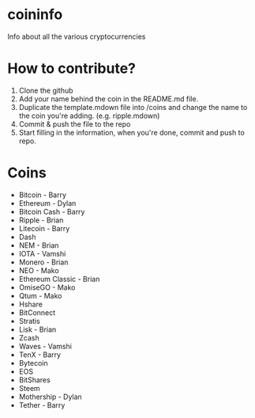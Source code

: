 # coininfo
Info about all the various cryptocurrencies

# How to contribute?

1. Clone the github
2. Add your name behind the coin in the README.md file.
3. Duplicate the template.mdown file into /coins and change the name to the coin you're adding. (e.g. ripple.mdown)
4. Commit & push the file to the repo
5. Start filling in the information, when you're done, commit and push to repo.

# Coins

+ Bitcoin - Barry
+ Ethereum - Dylan
+ Bitcoin Cash - Barry
+ Ripple - Brian
+ Litecoin - Barry
+ Dash
+ NEM - Brian
+ IOTA - Vamshi
+ Monero - Brian
+ NEO - Mako
+ Ethereum Classic - Brian
+ OmiseGO - Mako
+ Qtum - Mako
+ Hshare
+ BitConnect
+ Stratis
+ Lisk - Brian
+ Zcash
+ Waves - Vamshi
+ TenX - Barry
+ Bytecoin
+ EOS
+ BitShares
+ Steem
+ Mothership - Dylan
+ Tether - Barry
